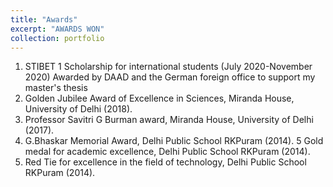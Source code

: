 ```yaml
---
title: "Awards"
excerpt: "AWARDS WON"
collection: portfolio
---
```

1. STIBET 1 Scholarship for international students (July 2020-November 2020)
   Awarded by DAAD and the German foreign office to support my master's thesis
2. Golden Jubilee Award of Excellence in Sciences, Miranda House, University of Delhi (2018). 
3. Professor Savitri G Burman award, Miranda House, University of Delhi (2017).
4. G.Bhaskar Memorial Award, Delhi Public School RKPuram (2014).
5  Gold medal for academic excellence, Delhi Public School RKPuram (2014). 
6. Red Tie for excellence in the field of technology, Delhi Public School RKPuram (2014). 
